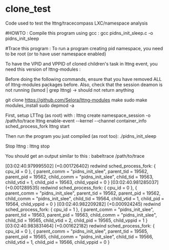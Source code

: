 # clone_test
Code used to test the lttng/tracecompass LXC/namespace analysis


#HOWTO :
Compile this program using gcc :
gcc pidns_init_sleep.c -o pidns_init_sleep

#Trace this program :
To run a program creating pid namespace, you need to be root (or to have user namespace enabled)

To have the VPID and VPPID of cloned children's task in lttng event, you need this version of lttng-modules :

Before doing the following commands, ensure that you have removed ALL of lttng-modules packages before.
Also, check that the session deamon is not running (lsmod | grep lttng) -> should not return anything

git clone https://github.com/Selora/lttng-modules
make
sudo make modules_install
sudo depmod -a

First, setup LTTng (as root) with :
lttng create namespace_session -o /path/to/trace
lttng enable-event --kernel --channel container_info sched_process_fork
lttng start

Then run the program you just compiled (as root too):
./pidns_init_sleep

Stop lttng :
lttng stop

You should get an output similar to this :
babeltrace /path/to/trace 

[03:02:40.979995502] (+0.001726402) redwind sched_process_fork: { cpu_id = 0 }, { parent_comm = "pidns_init_slee", parent_tid = 19562, parent_pid = 19562, child_comm = "pidns_init_slee", child_tid = 19563, child_vtid = 1, child_pid = 19563, child_vppid = 0 }
[03:02:40.981285037] (+0.001289535) redwind sched_process_fork: { cpu_id = 0 }, { parent_comm = "pidns_init_slee", parent_tid = 19562, parent_pid = 19562, child_comm = "pidns_init_slee", child_tid = 19564, child_vtid = 1, child_pid = 19564, child_vppid = 0 }
[03:02:40.982209282] (+0.000924245) redwind sched_process_fork: { cpu_id = 1 }, { parent_comm = "pidns_init_slee", parent_tid = 19563, parent_pid = 19563, child_comm = "pidns_init_slee", child_tid = 19565, child_vtid = 2, child_pid = 19565, child_vppid = 1 }
[03:02:40.983831464] (+0.001622182) redwind sched_process_fork: { cpu_id = 0 }, { parent_comm = "pidns_init_slee", parent_tid = 19565, parent_pid = 19565, child_comm = "pidns_init_slee", child_tid = 19566, child_vtid = 1, child_pid = 19566, child_vppid = 0 }

